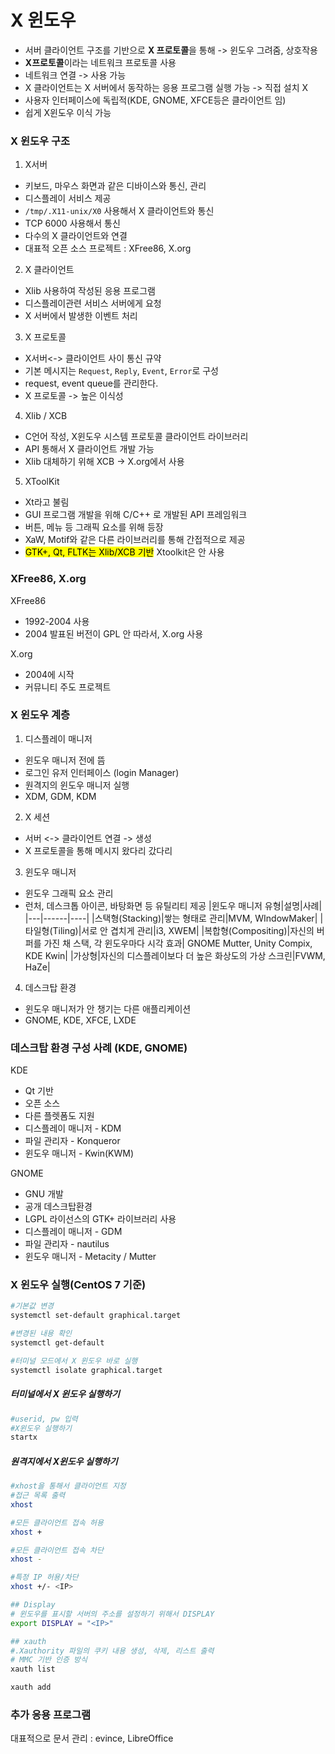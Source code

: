 # X 윈도우
- 서버 클라이언트 구조를 기반으로 **X 프로토콜**을 통해 -> 윈도우 그려줌, 상호작용
- **X프로토콜**이라는 네트워크 프로토콜 사용
- 네트워크 연결 -> 사용 가능
- X 클라이언트는 X 서버에서 동작하는 응용 프로그램 실행 가능 -> 직접 설치 X
- 사용자 인터페이스에 독립적(KDE, GNOME, XFCE등은 클라이언트 임)
- 쉽게 X윈도우 이식 가능

### X 윈도우 구조
1. X서버
  - 키보드, 마우스 화면과 같은 디바이스와 통신, 관리
  - 디스플레이 서비스 제공
  - `/tmp/.X11-unix/X0` 사용해서 X 클라이언트와 통신
  - TCP 6000 사용해서 통신
  - 다수의 X 클라이언트와 연결
  - 대표적 오픈 소스 프로젝트 : XFree86, X.org
2. X 클라이언트
  - Xlib 사용하여 작성된 응용 프로그램
  - 디스플레이관련 서비스 서버에게 요청
  - X 서버에서 발생한 이벤트 처리
3. X 프로토콜
  - X서버<-> 클라이언트 사이 통신 규약
  - 기본 메시지는 `Request`, `Reply`, `Event`, `Error`로 구성
  - request, event queue를 관리한다.
  - X 프로토콜 -> 높은 이식성
4. Xlib / XCB
  - C언어 작성, X윈도우 시스템 프로토콜 클라이언트 라이브러리
  - API 통해서 X 클라이언트 개발 가능
  - Xlib 대체하기 위해 XCB -> X.org에서 사용
5. XToolKit
  - Xt라고 불림
  - GUI 프로그램 개발을 위해 C/C++ 로 개발된 API 프레임워크
  - 버튼, 메뉴 등 그래픽 요소를 위해 등장
  - XaW, Motif와 같은 다른 라이브러리를 통해 간접적으로 제공
  - <mark>GTK+, Qt, FLTK는 Xlib/XCB 기반</mark> Xtoolkit은 안 사용

### XFree86, X.org
XFree86
- 1992-2004 사용
- 2004 발표된 버전이 GPL 안 따라서, X.org 사용

X.org
- 2004에 시작
- 커뮤니티 주도 프로젝트

### X 윈도우 계층
1. 디스플레이 매니저
  - 윈도우 매니저 전에 뜸
  - 로그인 유저 인터페이스 (login Manager)
  - 원격지의 윈도우 매니저 실행
  - XDM, GDM, KDM
2. X 세션
  - 서버 <-> 클라이언트 연결 -> 생성
  - X 프로토콜을 통해 메시지 왔다리 갔다리
3. 윈도우 매니저
  - 윈도우 그래픽 요소 관리
  - 런처, 데스크톱 아이콘, 바탕화면 등 유틸리티 제공
    |윈도우 매니저 유형|설명|사례|
    |---|------|----|
    |스택형(Stacking)|쌓는 형태로 관리|MVM, WIndowMaker|
    |타일형(Tiling)|서로 안 겹치게 관리|i3, XWEM|
    |복합형(Compositing)|자신의 버퍼를 가진 채 스택, 각 윈도우마다 시각 효과| GNOME Mutter, Unity Compix, KDE Kwin|
    |가상형|자신의 디스플레이보다 더 높은 화상도의 가상 스크린|FVWM, HaZe|
4. 데스크탑 환경
  - 윈도우 매니저가 안 챙기는 다른 애플리케이션
  - GNOME, KDE, XFCE, LXDE

### 데스크탑 환경 구성 사례 (KDE, GNOME)

KDE
- Qt 기반
- 오픈 소스
- 다른 플렛폼도 지원
- 디스플레이 매니저 - KDM
- 파일 관리자 - Konqueror
- 윈도우 매니저 - Kwin(KWM)

GNOME
- GNU 개발
- 공개 데스크탑환경
- LGPL 라이선스의 GTK+ 라이브러리 사용
- 디스플레이 매니저 - GDM
- 파일 관리자 - nautilus
- 윈도우 매니저 - Metacity / Mutter

### X 윈도우 실행(CentOS 7 기준)
```bash
#기본값 변경
systemctl set-default graphical.target

#변경된 내용 확인
systemctl get-default

#터미널 모드에서 X 윈도우 바로 실행
systemctl isolate graphical.target
```

##### 터미널에서 X 윈도우 실행하기
```bash
#userid, pw 입력
#X윈도우 실행하기
startx
```
##### 원격지에서 X윈도우 실행하기
```bash
#xhost을 통해서 클라이언트 지정
#접근 목록 출력
xhost

#모든 클라이언트 접속 허용
xhost +

#모든 클라이언트 접속 차단
xhost -

#특정 IP 허용/차단
xhost +/- <IP>

## Display
# 윈도우를 표시할 서버의 주소를 설정하기 위해서 DISPLAY
export DISPLAY = "<IP>"

## xauth
#.Xauthority 파일의 쿠키 내용 생성, 삭제, 리스트 출력
# MMC 기반 인증 방식
xauth list

xauth add
```
### 추가 응용 프로그램
대표적으로
문서 관리 : evince, LibreOffice

